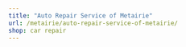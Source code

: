 ```yaml
---
title: "Auto Repair Service of Metairie"
url: /metairie/auto-repair-service-of-metairie/
shop: car repair
---
```

